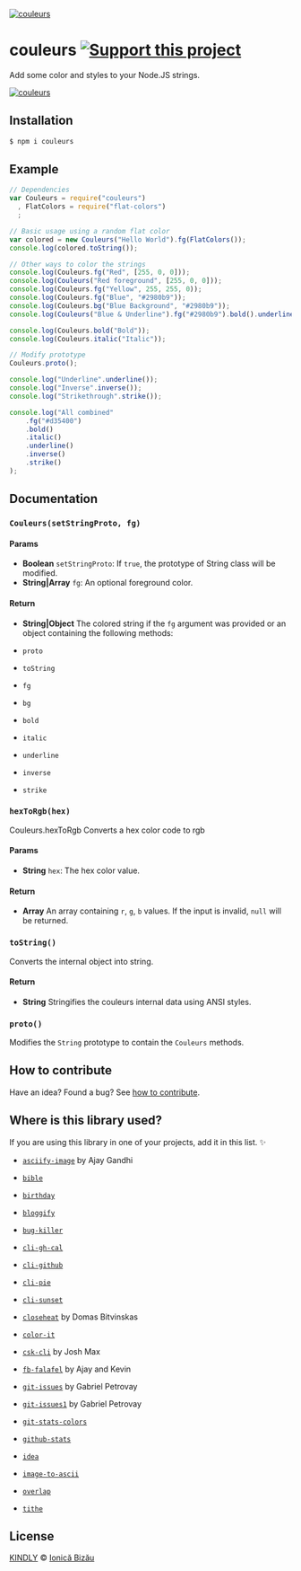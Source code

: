 [![couleurs](http://i.imgur.com/W3rh7oh.png)](#)

# couleurs [![Support this project][donate-now]][paypal-donations]
Add some color and styles to your Node.JS strings.

[![couleurs](http://i.imgur.com/M1D9mxT.png)](#)

## Installation

```sh
$ npm i couleurs
```

## Example

```js
// Dependencies
var Couleurs = require("couleurs")
  , FlatColors = require("flat-colors")
  ;

// Basic usage using a random flat color
var colored = new Couleurs("Hello World").fg(FlatColors());
console.log(colored.toString());

// Other ways to color the strings
console.log(Couleurs.fg("Red", [255, 0, 0]));
console.log(Couleurs("Red foreground", [255, 0, 0]));
console.log(Couleurs.fg("Yellow", 255, 255, 0));
console.log(Couleurs.fg("Blue", "#2980b9"));
console.log(Couleurs.bg("Blue Background", "#2980b9"));
console.log(Couleurs("Blue & Underline").fg("#2980b9").bold().underline().toString());

console.log(Couleurs.bold("Bold"));
console.log(Couleurs.italic("Italic"));

// Modify prototype
Couleurs.proto();

console.log("Underline".underline());
console.log("Inverse".inverse());
console.log("Strikethrough".strike());

console.log("All combined"
    .fg("#d35400")
    .bold()
    .italic()
    .underline()
    .inverse()
    .strike()
);
```

## Documentation

### `Couleurs(setStringProto, fg)`

#### Params
- **Boolean** `setStringProto`: If `true`, the prototype of String class will be modified.
- **String|Array** `fg`: An optional foreground color.

#### Return
- **String|Object** The colored string if the `fg` argument was provided or an object containing the following methods:

 - `proto`
 - `toString`
 - `fg`
 - `bg`
 - `bold`
 - `italic`
 - `underline`
 - `inverse`
 - `strike`

### `hexToRgb(hex)`
Couleurs.hexToRgb
Converts a hex color code to rgb

#### Params
- **String** `hex`: The hex color value.

#### Return
- **Array** An array containing `r`, `g`, `b` values. If the input is invalid, `null` will be returned.

### `toString()`
Converts the internal object into string.

#### Return
- **String** Stringifies the couleurs internal data using ANSI styles.

### `proto()`
Modifies the `String` prototype to contain the `Couleurs` methods.

## How to contribute
Have an idea? Found a bug? See [how to contribute][contributing].

## Where is this library used?
If you are using this library in one of your projects, add it in this list. :sparkles:

 - [`asciify-image`](https://github.com/ajay-gandhi/asciify-image) by Ajay Gandhi

 - [`bible`](https://github.com/BibleJS/BibleApp)

 - [`birthday`](https://github.com/IonicaBizau/birthday)

 - [`bloggify`](https://github.com/Bloggify/bloggify-tools)

 - [`bug-killer`](https://github.com/IonicaBizau/node-bug-killer)

 - [`cli-gh-cal`](https://github.com/IonicaBizau/cli-gh-cal)

 - [`cli-github`](https://github.com/IonicaBizau/cli-github)

 - [`cli-pie`](https://github.com/IonicaBizau/node-cli-pie)

 - [`cli-sunset`](https://github.com/IonicaBizau/cli-sunset)

 - [`closeheat`](https://github.com/closeheat/cli) by Domas Bitvinskas

 - [`color-it`](https://github.com/IonicaBizau/node-color-it#readme)

 - [`csk-cli`](https://github.com/joshumax/csk-cli) by Josh Max

 - [`fb-falafel`](https://fb-falafel.ml) by Ajay and Kevin

 - [`git-issues`](https://github.com/softwarescales/git-issues) by Gabriel Petrovay

 - [`git-issues1`](https://github.com/softwarescales/git-issues) by Gabriel Petrovay

 - [`git-stats-colors`](https://github.com/IonicaBizau/node-git-stats-colors)

 - [`github-stats`](https://github.com/IonicaBizau/github-stats)

 - [`idea`](https://github.com/IonicaBizau/idea)

 - [`image-to-ascii`](https://github.com/IonicaBizau/image-to-ascii)

 - [`overlap`](https://github.com/IonicaBizau/node-overlap)

 - [`tithe`](https://github.com/IonicaBizau/tithe)

## License

[KINDLY][license] © [Ionică Bizău][website]

[license]: http://ionicabizau.github.io/kindly-license/?author=Ionic%C4%83%20Biz%C4%83u%20%3Cbizauionica@gmail.com%3E&year=2014

[website]: http://ionicabizau.net
[paypal-donations]: https://www.paypal.com/cgi-bin/webscr?cmd=_s-xclick&hosted_button_id=RVXDDLKKLQRJW
[donate-now]: http://i.imgur.com/6cMbHOC.png

[contributing]: /CONTRIBUTING.md
[docs]: /DOCUMENTATION.md